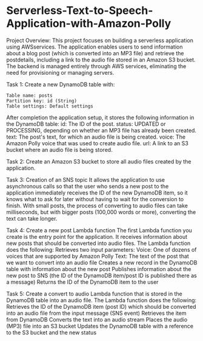 # Serverless-Text-to-Speech-Application-with-Amazon-Polly

Project Overview:
This project focuses on building a serverless application using AWSservices. The application enables users to send information about a blog post (which is converted into an MP3 file) and retrieve the postdetails, including a link to the audio file stored in an Amazon S3 bucket. The backend is managed entirely through AWS services, eliminating the need for provisioning or managing servers.

Task 1: 
  Create a new DynamoDB table with:

    Table name: posts
    Partition key: id (String)
    Table settings: Default settings
    
  After completion the application setup, it stores the following information in the DynamoDB table:
    id: The ID of the post.
    status: UPDATED or PROCESSING, depending on whether an MP3 file has already been created.
    text: The post's text, for which an audio file is being created.
    voice: The Amazon Polly voice that was used to create audio file.
    url: A link to an S3 bucket where an audio file is being stored.

Task 2: Create an Amazon S3 bucket to store all audio files created by the application.

Task 3: Creation of an SNS topic
    It allows the application to use asynchronous calls so that the user who sends a new post to the application immediately receives the ID of the new DynamoDB item, so it knows what to ask       for later without having to wait for the conversion to finish. With small posts, the process of converting to audio files can take milliseconds, but with bigger posts (100,000 words or         more), converting the text can take longer.

Task 4: Create a new post Lambda function
    The first Lambda function you create is the entry point for the application. It receives information about new posts that should be converted into audio files.
    The Lambda function does the following:
      Retrieves two input parameters:
      Voice: One of dozens of voices that are supported by Amazon Polly
      Text: The text of the post that we want to convert into an audio file
      Creates a new record in the DynamoDB table with information about the new post
      Publishes information about the new post to SNS (the ID of the DynamoDB item/post ID is published there as a message)
      Returns the ID of the DynamoDB item to the user
      
Task 5: Create a convert to audio Lambda function that is stored in the DynamoDB table into an audio file.
    The Lambda function does the following:
      Retrieves the ID of the DynamoDB item (post ID) which should be converted into an audio file from the input message (SNS event)
      Retrieves the item from DynamoDB
      Converts the text into an audio stream
      Places the audio (MP3) file into an S3 bucket
      Updates the DynamoDB table with a reference to the S3 bucket and the new status
    
